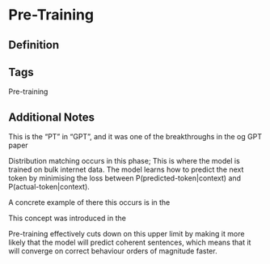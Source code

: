 
# Pre-Training

## Definition


## Tags
Pre-training

## Additional Notes
This is the “PT” in “GPT”, and it was one of the breakthroughs in the og GPT paper 

Distribution matching occurs in this phase; This is where the model is trained on bulk internet data. The model learns how to predict the next token by minimising the loss between P(predicted-token|context) and P(actual-token|context). 

A concrete example of there this occurs is in the 

This concept was introduced in the 

Pre-training effectively cuts down on this upper limit by making it more likely that the model will predict coherent sentences, which means that it will converge on correct behaviour orders of magnitude faster.

